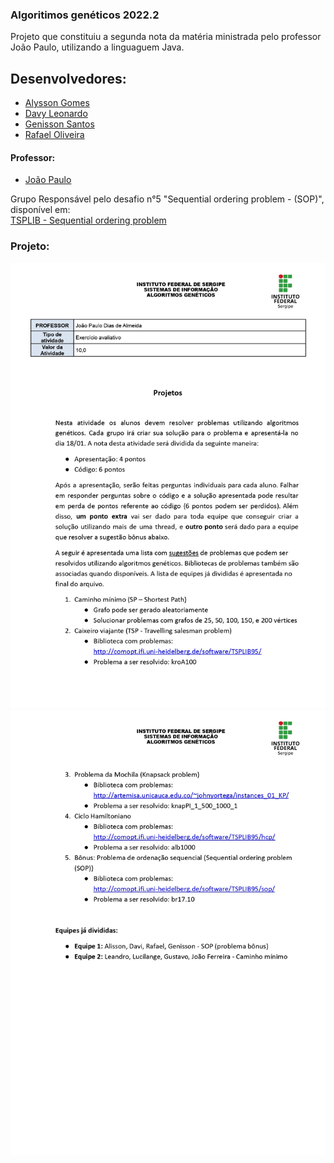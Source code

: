 ### Algoritimos genéticos 2022.2
Projeto que constituiu a segunda nota da matéria ministrada pelo professor João Paulo, utilizando a linguaguem Java.

## Desenvolvedores:
- [Alysson Gomes](https://github.com/AlyssonGmes)
- [Davy Leonardo](https://github.com/leodayv)
- [Genisson Santos](https://github.com/Genisson-santos)
- [Rafael Oliveira](https://github.com/raffa43)
#### Professor:
- [João Paulo](https://github.com/JoaoAlmeida)

Grupo Responsável pelo desafio n°5 "Sequential ordering problem - (SOP)", 
disponível em:<br>
[TSPLIB - Sequential ordering problem](http://comopt.ifi.uni-heidelberg.de/software/TSPLIB95/sop/)

### Projeto:
![Projetos_page-0001.jpg](assets/Projetos_page-0001.jpg)
![Projetos_page-0002.jpg](assets/Projetos_page-0002.jpg)
